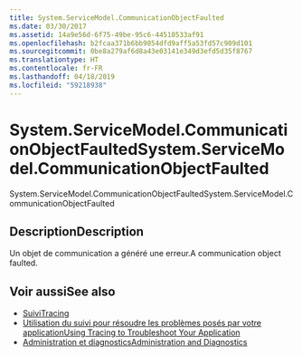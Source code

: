 ```yaml
---
title: System.ServiceModel.CommunicationObjectFaulted
ms.date: 03/30/2017
ms.assetid: 14a9e56d-6f75-49be-95c6-44510533af91
ms.openlocfilehash: b2fcaa371b6bb9854dfd9aff5a53fd57c909d101
ms.sourcegitcommit: 0be8a279af6d8a43e03141e349d3efd5d35f8767
ms.translationtype: HT
ms.contentlocale: fr-FR
ms.lasthandoff: 04/18/2019
ms.locfileid: "59218938"
---
```

# <a name="systemservicemodelcommunicationobjectfaulted"></a><span data-ttu-id="582db-102">System.ServiceModel.CommunicationObjectFaulted</span><span class="sxs-lookup"><span data-stu-id="582db-102">System.ServiceModel.CommunicationObjectFaulted</span></span>
<span data-ttu-id="582db-103">System.ServiceModel.CommunicationObjectFaulted</span><span class="sxs-lookup"><span data-stu-id="582db-103">System.ServiceModel.CommunicationObjectFaulted</span></span>  
  
## <a name="description"></a><span data-ttu-id="582db-104">Description</span><span class="sxs-lookup"><span data-stu-id="582db-104">Description</span></span>  
 <span data-ttu-id="582db-105">Un objet de communication a généré une erreur.</span><span class="sxs-lookup"><span data-stu-id="582db-105">A communication object faulted.</span></span>  
  
## <a name="see-also"></a><span data-ttu-id="582db-106">Voir aussi</span><span class="sxs-lookup"><span data-stu-id="582db-106">See also</span></span>

- [<span data-ttu-id="582db-107">Suivi</span><span class="sxs-lookup"><span data-stu-id="582db-107">Tracing</span></span>](../../../../../docs/framework/wcf/diagnostics/tracing/index.md)
- [<span data-ttu-id="582db-108">Utilisation du suivi pour résoudre les problèmes posés par votre application</span><span class="sxs-lookup"><span data-stu-id="582db-108">Using Tracing to Troubleshoot Your Application</span></span>](../../../../../docs/framework/wcf/diagnostics/tracing/using-tracing-to-troubleshoot-your-application.md)
- [<span data-ttu-id="582db-109">Administration et diagnostics</span><span class="sxs-lookup"><span data-stu-id="582db-109">Administration and Diagnostics</span></span>](../../../../../docs/framework/wcf/diagnostics/index.md)
